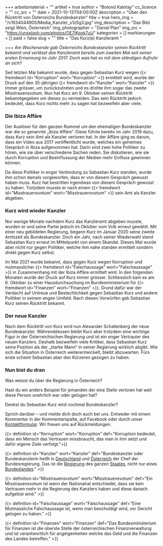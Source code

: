 +++
arbeitsmaterial = ""
artikel = true
author = "Botond Kalotay"
cc_licence = ""
cc_src = ""
date = 2021-10-13T04:00:00Z
description = "Über den Rücktritt von Österreichs Bundeskanzler"
fdw = true
hero_img = "/v1634044905/Media_Kanzler_x1z5g3.jpg"
img_description = "Das Bild zeigt Wien, Österreich"
img_photographer = "Daniel Plan"
img_src = "https://unsplash.com/photos/OE7jKpsk7uU"
kategorien = []
markierungen = []
paid = false
slug = ""
title = "Das Kurz(e) Kanzleramt "

+++
_Am Wochenende gab Österreichs Bundeskanzler seinen Rücktritt bekannt und verlässt das Kanzleramt bereits zum zweiten Mal seit seiner ersten Ernennung im Jahr 2017. Doch was hat es mit dem ständigen Aufruhr an sich?_

Seit letzten Mai bekannt wurde, dass gegen Sebastian Kurz wegen {{< fremdwort id="Korruption" wort="Korruption" >}} ermittelt wird, wurde der Druck auf den 35-jährigen {{< fremdwort id="Kanzler" wort="Kanzler" >}} immer grösser, um zurückzutreten und es drohte ihm sogar das zweite Misstrauensvotum. Nun hat Kurz am 9. Oktober seinen Rücktritt bekanntgegeben um dieses zu vermeiden. Das sein Rücktritt jedoch bedeutet, dass Kurz nichts mehr zu sagen hat bezweifeln aber viele.

### Die Ibiza Affäre

Der Auslöser für den ganzen Rummel um den ehemaligen Bundeskanzler war die so genannte „Ibiza Affäre“. Diese führte bereits im Jahr 2019 dazu, dass Kurz sein Amt als Kanzler verloren hat. In der Affäre ging es darum, dass ein Video aus 2017 veröffentlicht wurde, welches ein geheimes Gespräch in Ibiza aufgenommen hat. Darin sind zwei hohe Politiker zu hören, wie sie über verschiedene Sachen reden. Sie diskutieren, wie sie durch Korruption und Beeinflussung der Medien mehr Einfluss gewinnen können.

Da diese Politiker in enger Verbindung zu Sebastian Kurz standen, wurde ihm schon damals vorgeworfen, dass er von diesem Gespräch gewusst haben muss. Kurz hat bestritten irgendwas von diesem Gespräch gewusst zu haben. Trotzdem musste er nach einem {{< fremdwort id="Misstrauensvotum" wort="Misstrauensvotum" >}} sein Amt als Kanzler abgeben.

### Kurz wird wieder Kanzler

Nur wenige Monate nachdem Kurz das Kanzleramt abgeben musste, wurden er und seine Partei jedoch im Oktober vom Volk erneut gewählt. Mit einer neu gebildeten Regierung, begann Kurz im Januar 2020 seine zweite Amtszeit als Bundeskanzler. Doch ein Jahr, nach seiner Wiederwahl stand Sebastian Kurz erneut im Mittelpunkt von einem Skandal. Dieses Mal wurde aber nicht nur gegen Politiker, welche ihm nahe standen ermittelt sondern direkt gegen Kurz selbst.

Im Mai 2021 wurde bekannt, dass gegen Kurz wegen Korruption und mutmasslicher {{< fremdwort id="Falschaussage" wort="Falschaussage" >}} in Zusammenhang mit der Ibiza Affäre ermittelt wird. In den folgenden Monaten wurde der Druck auf Kurz immer grösser. Schliesslich kam es am 6. Oktober zu einer Hausdurchsuchung im Bundesministerium für {{< fremdwort id="Finanzen" wort="Finanzen" >}}. Grund dafür war der Verdacht auf Untreue und Bestechlichkeit gegen Sebastian Kurz und andere Politiker in seinem engen Umfeld. Nach diesen Vorwürfen gab Sebastian Kurz seinen Rücktritt bekannt.

### Der neue Kanzler

Nach dem Rücktritt von Kurz wird nun Alexander Schallenberg der neue Bundeskanzler. Währenddessen bleibt Kurz aber trotzdem eine wichtige Figur in der Österreichischen Regierung und ist ein enger Vertrauter des neuen Kanzlers. Deshalb bezweifeln viele Kritiker, dass Sebastian Kurz seine Position als der „starke Mann“ in seiner Regierung wirklich abgibt. Wie sich die Situation in Österreich weiterentwickelt, bleibt abzuwarten. Fürs erste scheint Sebastian aber den Kürzeren gezogen zu haben.

### Nun bist du dran

Was weisst du über die Regierung in Österreich?

Hast du ein anders Beispiel für jemanden der eine Stelle verloren hat weil diese Person unehrlich war oder gelogen hat?

Denkst du Sebastian Kurz wird nochmal Bundeskanzler?

Sprich darüber – und melde dich doch auch bei uns. Entweder mit einem Kommentar in der Kommentarspalte, auf Facebook oder durch unser [Kontaktformular](https://www.chinderzytig.ch/kontakt/). Wir freuen uns auf Rückmeldungen.

{{< definition id="Korruption" wort="Korruption" def="Korruption bedeutet, dass ein Mensch das Vertrauen missbraucht, das man in ihm setzt und dafür eigene Ziele verfolgt.">}}

{{< definition id="Kanzler" wort="Kanzler" def="Bundeskanzler oder Bundeskanzlerin heißt in [Deutschland](https://klexikon.zum.de/wiki/Deutschland "Deutschland") und [Österreich](https://klexikon.zum.de/wiki/%C3%96sterreich "Österreich") der Chef der Bundesregierung. Das ist die [Regierung](https://klexikon.zum.de/wiki/Regierung "Regierung") des ganzen [Staates](https://klexikon.zum.de/wiki/Staat "Staat"), nicht nur eines [Bundeslandes](https://klexikon.zum.de/wiki/Bundesland "Bundesland")." >}}

{{< definition id="Misstrauensvotum" wort="Misstrauensvotum" def="Ein Misstrauensvotum ist wenn der Nationalrat entschiedet, dass sie kein Vertrauen mehr in die Regierung des Kanzlers haben und diese danach aufgelöst wird." >}}

{{< definition id="Falschaussage" wort="Falschaussage" def="Eine Mutmassliche Falschaussage ist, wenn man beschuldigt wird, vor Gericht gelogen zu haben." >}}

{{< definition id="Finanzen" wort="Finanzen" def="Das Bundesministerium für Finanzen ist die oberste Stelle der österreichischen Finanzverwaltung und ist verantwortlich für angelgenheiten welche das Geld und die Finanzen des Landes betreffen." >}}